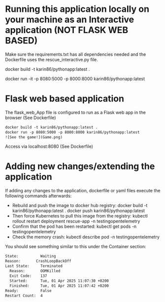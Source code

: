 # Running this application locally on your machine as an Interactive application (NOT FLASK WEB BASED)

Make sure the requirements.txt has all dependencies needed and the Dockerfile uses the rescue_interactive.py file.

docker build -t karin86/pythonapp:latest .

docker run -it -p 8080:5000 -p 8000:8000 karin86/pythonapp:latest

# Flask web based application

The flask_web_App file is configured to run as a Flask web app in the browser (See Dockerfile)

    docker build -t karin86/pythonapp:latest .
    docker run -p 8080:5000 -p 8000:8000 karin86/pythonapp:latest
    ![See the game!](Game.png)

Access via localhost:8080 (See Dockerfile)

# Adding new changes/extending the application

If adding any changes to the application, dockerfile or yaml files execute the following commands afterwards:

- Rebuild and push the image to docker hub registry:
    docker build -t karin86/pythonapp:latest .
    docker push karin86/pythonapp:latest
- Then force Kubernetes to pull this image from the registry:
    kubectl rollout restart deployment rescue-app -n testingopentelemetry
- Confirm that the pod has been restarted:
    kubectl get pods -n testingopentelemetry
- Check the memory crash:
    kubectl describe pod <pod-name> -n testingopentelemetry

You should see something similar to this under the Container section:

    State:          Waiting
    Reason:       CrashLoopBackOff
    Last State:     Terminated
      Reason:       OOMKilled
      Exit Code:    137
      Started:      Tue, 01 Apr 2025 11:07:30 +0200
      Finished:     Tue, 01 Apr 2025 11:07:42 +0200
    Ready:          False
    Restart Count:  4
